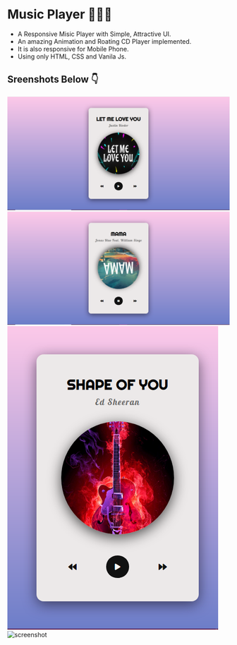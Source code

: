 # Music Player 🎵🎼🎵

- A Responsive Misic Player with Simple, Attractive UI.
- An amazing Animation and Roating CD Player implemented.
- It is also responsive for Mobile Phone.
- Using only HTML, CSS and Vanila Js.

## Sreenshots Below 👇

![screenshot](https://github.com/blackcodding/Music-Player/blob/master/screenshot-1.PNG)
![screenshot](https://github.com/blackcodding/Music-Player/blob/master/screenshot-2.PNG)
![screenshot](https://github.com/blackcodding/Music-Player/blob/master/screenshot-3.PNG)
![screenshot](https://github.com/blackcodding/Music-Player/blob/master/MusicPlayer-Gif.gif)
